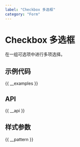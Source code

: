 ```yaml
---
label: "Checkbox 多选框"
category: "Form"
---
```


# Checkbox 多选框

在一组可选项中进行多项选择。

## 示例代码

{{ __examples }}

## API

{{ __api }}

## 样式参数

{{ __pattern }}
